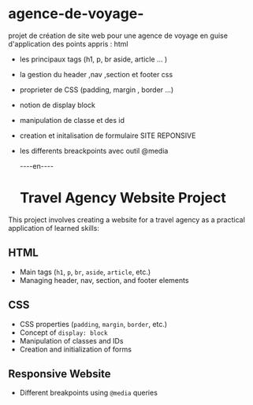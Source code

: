 # agence-de-voyage-
projet de création de site web pour une agence de voyage en guise d'application des points appris :
html 
- les principaux tags (h1, p, br aside, article ... )
- la gestion du header ,nav ,section et footer 
 css
- proprieter de CSS (padding, margin , border ...)
- notion de display block
- manipulation de classe et des id
- creation et initalisation de formulaire
  SITE REPONSIVE
- les differents breackpoints avec outil @media

  ----en----
  # Travel Agency Website Project

This project involves creating a website for a travel agency as a practical application of learned skills:

## HTML
- Main tags (`h1`, `p`, `br`, `aside`, `article`, etc.)
- Managing header, nav, section, and footer elements

## CSS
- CSS properties (`padding`, `margin`, `border`, etc.)
- Concept of `display: block`
- Manipulation of classes and IDs
- Creation and initialization of forms

## Responsive Website
- Different breakpoints using `@media` queries

  
